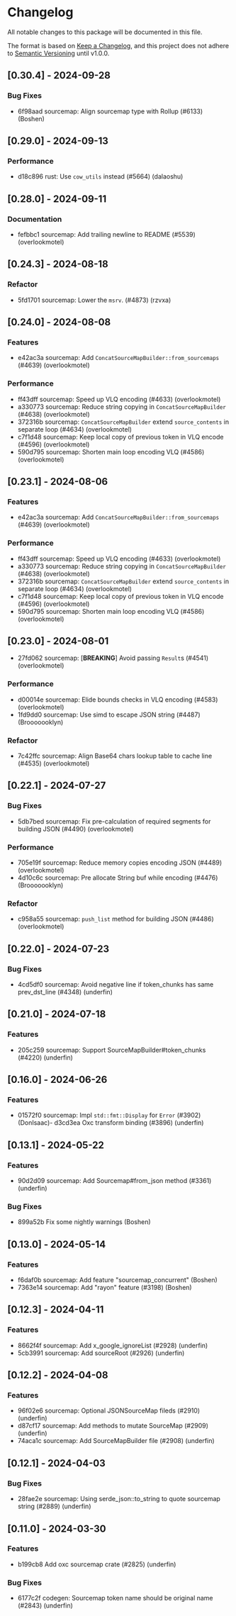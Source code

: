 # Changelog

All notable changes to this package will be documented in this file.

The format is based on [Keep a Changelog](https://keepachangelog.com/en/1.0.0/),
and this project does not adhere to
[Semantic Versioning](https://semver.org/spec/v2.0.0.html) until v1.0.0.

## [0.30.4] - 2024-09-28

### Bug Fixes

-   6f98aad sourcemap: Align sourcemap type with Rollup (#6133) (Boshen)

## [0.29.0] - 2024-09-13

### Performance

-   d18c896 rust: Use `cow_utils` instead (#5664) (dalaoshu)

## [0.28.0] - 2024-09-11

### Documentation

-   fefbbc1 sourcemap: Add trailing newline to README (#5539) (overlookmotel)

## [0.24.3] - 2024-08-18

### Refactor

-   5fd1701 sourcemap: Lower the `msrv`. (#4873) (rzvxa)

## [0.24.0] - 2024-08-08

### Features

-   e42ac3a sourcemap: Add `ConcatSourceMapBuilder::from_sourcemaps` (#4639)
    (overlookmotel)

### Performance

-   ff43dff sourcemap: Speed up VLQ encoding (#4633) (overlookmotel)
-   a330773 sourcemap: Reduce string copying in `ConcatSourceMapBuilder` (#4638)
    (overlookmotel)
-   372316b sourcemap: `ConcatSourceMapBuilder` extend `source_contents` in
    separate loop (#4634) (overlookmotel)
-   c7f1d48 sourcemap: Keep local copy of previous token in VLQ encode (#4596)
    (overlookmotel)
-   590d795 sourcemap: Shorten main loop encoding VLQ (#4586) (overlookmotel)

## [0.23.1] - 2024-08-06

### Features

-   e42ac3a sourcemap: Add `ConcatSourceMapBuilder::from_sourcemaps` (#4639)
    (overlookmotel)

### Performance

-   ff43dff sourcemap: Speed up VLQ encoding (#4633) (overlookmotel)
-   a330773 sourcemap: Reduce string copying in `ConcatSourceMapBuilder` (#4638)
    (overlookmotel)
-   372316b sourcemap: `ConcatSourceMapBuilder` extend `source_contents` in
    separate loop (#4634) (overlookmotel)
-   c7f1d48 sourcemap: Keep local copy of previous token in VLQ encode (#4596)
    (overlookmotel)
-   590d795 sourcemap: Shorten main loop encoding VLQ (#4586) (overlookmotel)

## [0.23.0] - 2024-08-01

-   27fd062 sourcemap: [**BREAKING**] Avoid passing `Result`s (#4541)
    (overlookmotel)

### Performance

-   d00014e sourcemap: Elide bounds checks in VLQ encoding (#4583)
    (overlookmotel)
-   1fd9dd0 sourcemap: Use simd to escape JSON string (#4487) (Brooooooklyn)

### Refactor

-   7c42ffc sourcemap: Align Base64 chars lookup table to cache line (#4535)
    (overlookmotel)

## [0.22.1] - 2024-07-27

### Bug Fixes

-   5db7bed sourcemap: Fix pre-calculation of required segments for building
    JSON (#4490) (overlookmotel)

### Performance

-   705e19f sourcemap: Reduce memory copies encoding JSON (#4489)
    (overlookmotel)
-   4d10c6c sourcemap: Pre allocate String buf while encoding (#4476)
    (Brooooooklyn)

### Refactor

-   c958a55 sourcemap: `push_list` method for building JSON (#4486)
    (overlookmotel)

## [0.22.0] - 2024-07-23

### Bug Fixes

-   4cd5df0 sourcemap: Avoid negative line if token_chunks has same
    prev_dst_line (#4348) (underfin)

## [0.21.0] - 2024-07-18

### Features

-   205c259 sourcemap: Support SourceMapBuilder#token_chunks (#4220) (underfin)

## [0.16.0] - 2024-06-26

### Features

-   01572f0 sourcemap: Impl `std::fmt::Display` for `Error` (#3902) (DonIsaac)-
    d3cd3ea Oxc transform binding (#3896) (underfin)

## [0.13.1] - 2024-05-22

### Features

-   90d2d09 sourcemap: Add Sourcemap#from_json method (#3361) (underfin)

### Bug Fixes

-   899a52b Fix some nightly warnings (Boshen)

## [0.13.0] - 2024-05-14

### Features

-   f6daf0b sourcemap: Add feature "sourcemap_concurrent" (Boshen)
-   7363e14 sourcemap: Add "rayon" feature (#3198) (Boshen)

## [0.12.3] - 2024-04-11

### Features

-   8662f4f sourcemap: Add x_google_ignoreList (#2928) (underfin)
-   5cb3991 sourcemap: Add sourceRoot (#2926) (underfin)

## [0.12.2] - 2024-04-08

### Features

-   96f02e6 sourcemap: Optional JSONSourceMap fileds (#2910) (underfin)
-   d87cf17 sourcemap: Add methods to mutate SourceMap (#2909) (underfin)
-   74aca1c sourcemap: Add SourceMapBuilder file (#2908) (underfin)

## [0.12.1] - 2024-04-03

### Bug Fixes

-   28fae2e sourcemap: Using serde_json::to_string to quote sourcemap string
    (#2889) (underfin)

## [0.11.0] - 2024-03-30

### Features

-   b199cb8 Add oxc sourcemap crate (#2825) (underfin)

### Bug Fixes

-   6177c2f codegen: Sourcemap token name should be original name (#2843)
    (underfin)
